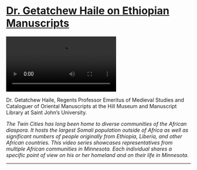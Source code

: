 # [Dr. Getatchew Haile on Ethiopian Manuscripts](http://artsmia.github.io/griot/#/stories/256)

<video src='http://cdn.dx.artsmia.org/videos/Voices_Getatchew_iPad.mp4'></video>

<p><span>Dr. Getatchew Haile, Regents Professor Emeritus of Medieval Studies and Cataloguer of Oriental Manuscripts at the Hill Museum and Manuscript Library at Saint John’s University.</span></p><p><em>The Twin Cities has long been home to diverse communities of the African diaspora. It hosts the largest Somali population outside of Africa as well as significant numbers of people originally from Ethiopia, Liberia, and other African countries. This video series showcases representatives from multiple African communities in Minnesota. Each individual shares a specific point of view on his or her homeland and on their life in Minnesota.</em></p>

---

